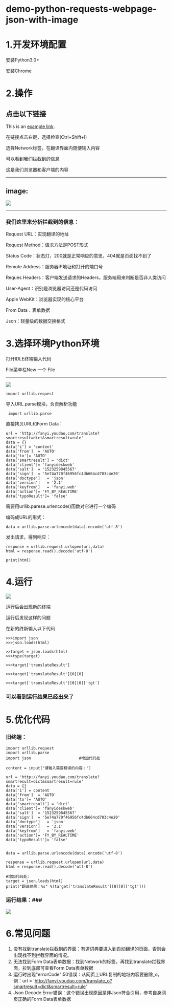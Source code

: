 # demo-python-requests-webpage-json-with-image #
# 1.开发环境配置 #
安装Python3.0+

安装Chrome

# 2.操作 #
## 点击以下链接 ##

This is an [example link](http://fanyi.youdao.com/?keyfrom=dict2.top).

在链接点击右键，选择检查(Ctrl+Shift+I)

选择Network标签，在翻译界面内随便输入内容

可以看到我们拦截到的信息

这是我们浏览器和客户端的内容
	
****
## image: ##
![](https://i.imgur.com/XUdv3Rp.png)
****
### 我们这里来分析拦截到的信息： ###

Request URL：实现翻译的地址

Request Method：请求方法是POST形式

Status Code：状态灯，200就是正常响应的意思，404就是页面找不到了

Remote Address：服务器IP地址和打开的端口号

Reques Headers：客户端发送请求的Headers，服务端用来判断是否非人类访问

User-Agent：识别是浏览器访问还是代码访问

Apple WebKit：浏览器实现的核心平台

From Data：表单数据

Json：轻量级的数据交换格式



# 3.选择环境Python环境 #
打开IDLE终端输入代码

File菜单栏New 一个 File

****
![](https://i.imgur.com/smKt3w1.png)

    import urllib.request
导入URL.parse模块，负责解析功能

     import urllib.parse


直接拷贝URL和Form Data：

    url = 'http://fanyi.youdao.com/translate?smartresult=dict&smartresult=rule'
    data = {}
    data['i'] = 'content'
    data['from']  = 'AUTO'
    data['to']= 'AUTO'
    data['smartresult'] = 'dict'
    data['client']= 'fanyideskweb'
    data['salt']  = '1523259845567'
    data['sign']  = '5e74a770f46956fc4db664cd703c4e20'
    data['doctype']   = 'json'
    data['version']   = '2.1'
    data['keyfrom']   = 'fanyi.web'
    data['action']= 'FY_BY_REALTIME'
    data['typoResult']= 'false'

需要用urllib.parese.urlencode()函数对它进行一个编码

编码成URL的形式：

  `data = urllib.parse.urlencode(data).encode('utf-8')`

发出请求，得到响应：

    response = urllib.request.urlopen(url,data)
    html = response.read().decode('utf-8')

    print(html)

# 4.运行 #

![](https://i.imgur.com/bdMsn9K.png)

运行后会出现新的终端

运行后发现这样的问题

在新的终新输入以下代码

    >>>import json
    >>>json.loads(html)
	
	>>target = json.loads(html)
	>>>type(target)

	>>>target['translateResult']

	>>>target['translateResult'][0][0]

	>>>target['translateResult'][0][0]['tgt']

### 可以看到运行结果已经出来了 ###

# 5.优化代码 #
### 旧终端： ###
    import urllib.request
    import urllib.parse
    import json 					#增加代码处
    
    content = input("请输入需要翻译的内容：")
    
    url = 'http://fanyi.youdao.com/translate?smartresult=dict&smartresult=rule'
    data = {}
    data['i'] = content
    data['from']  = 'AUTO'
    data['to']= 'AUTO'
    data['smartresult'] = 'dict'
    data['client']= 'fanyideskweb'
    data['salt']  = '1523259845567'
    data['sign']  = '5e74a770f46956fc4db664cd703c4e20'
    data['doctype']   = 'json'
    data['version']   = '2.1'
    data['keyfrom']   = 'fanyi.web'
    data['action']= 'FY_BY_REALTIME'
    data['typoResult']= 'false'
    
    
    data = urllib.parse.urlencode(data).encode('utf-8')
    
    response = urllib.request.urlopen(url,data)
    html = response.read().decode('utf-8')
    
	#增加代码处:
    target = json.loads(html)
    print("翻译结果：%s" %(target['translateResult'][0][0]['tgt']))		

### 运行结果：###

![](https://i.imgur.com/DJ9g5at.png)

# 6.常见问题 #
1. 没有找到translate拦截到的界面：有道词典要进入到自动翻译的页面，否则会出现找不到拦截界面的情况。
2. 无法找到Form Data表单数据：找到Network的标签，再找到translate拦截界面，拉到底部可查看Form Data表单数据
3. 运行时出现"errorCode":50错误：从网页上URL复制的地址内容要删除_o，例：url = 'http://fanyi.youdao.com/translate_o?smartresult=dict&smartresult=rule'
4. Json Decode Error错误：这个错误出现原因是非Json符合引用，参考自身网页正确的Form Data表单数据